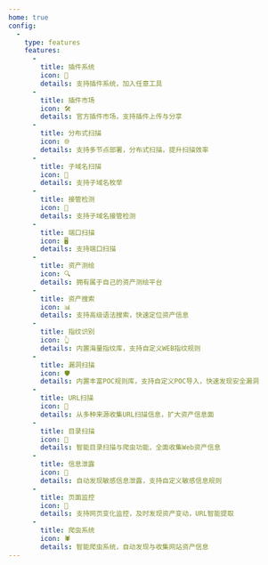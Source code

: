 ```yaml
---
home: true
config:
  -
    type: features
    features:
      -
        title: 插件系统
        icon: 🔌
        details: 支持插件系统，加入任意工具
      -
        title: 插件市场
        icon: 🛠️
        details: 官方插件市场，支持插件上传与分享
      -
        title: 分布式扫描
        icon: 🌐
        details: 支持多节点部署，分布式扫描，提升扫描效率
      -
        title: 子域名扫描
        icon: 📡
        details: 支持子域名枚举
      -
        title: 接管检测
        icon: 🎯
        details: 支持子域名接管检测
      -
        title: 端口扫描
        icon: 🖥️
        details: 支持端口扫描
      -
        title: 资产测绘
        icon: 🔍
        details: 拥有属于自己的资产测绘平台
      -
        title: 资产搜索
        icon: 📊
        details: 支持高级语法搜索，快速定位资产信息
      -
        title: 指纹识别
        icon: 👆
        details: 内置海量指纹库，支持自定义WEB指纹规则
      -
        title: 漏洞扫描
        icon: 🛡️
        details: 内置丰富POC规则库，支持自定义POC导入，快速发现安全漏洞
      -
        title: URL扫描
        icon: 🔗
        details: 从多种来源收集URL扫描信息，扩大资产信息面
      -
        title: 目录扫描
        icon: 📂
        details: 智能目录扫描与爬虫功能，全面收集Web资产信息
      -
        title: 信息泄露
        icon: 🚨
        details: 自动发现敏感信息泄露，支持自定义敏感信息规则
      -
        title: 页面监控
        icon: 👀
        details: 支持网页变化监控，及时发现资产变动，URL智能提取
      -
        title: 爬虫系统
        icon: 🕷️
        details: 智能爬虫系统，自动发现与收集网站资产信息
---
```

